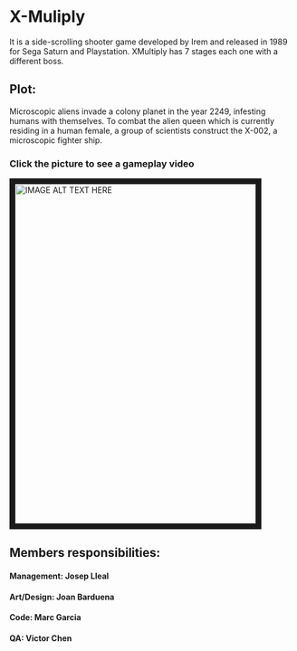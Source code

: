﻿# X-Muliply

It is a side-scrolling shooter game developed by Irem and released in 1989 for Sega Saturn and Playstation.
XMultiply has 7 stages each one with a different boss.

## Plot:
Microscopic aliens invade a colony planet in the year 2249, infesting humans with themselves. 
To combat the alien queen which is currently residing in a human female, a group of scientists 
construct the X-002, a microscopic fighter ship.


### Click the picture to see a gameplay video
<a href="https://www.youtube.com/watch?v=GcoOZxjrLdk" target="_blank"><img src="http://img1.game-oldies.com/sites/default/files/packshots/coin-op-arcade/xmultiplm72.png" 
alt="IMAGE ALT TEXT HERE" width="425" height="600" border="10" /></a>

## Members responsibilities:
#### Management: Josep Lleal
#### Art/Design: Joan Barduena
#### Code: Marc Garcia
#### QA: Victor Chen

